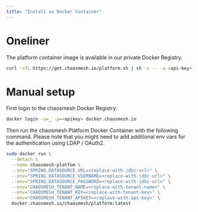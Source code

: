 ```yaml
---
title: "Install as Docker Container"
---
```


# Oneliner

The platform container image is available in our private Docker Registry.

```sh
curl -sfL https://get.chaosmesh.io/platform.sh | sh -s -- -a <api-key> -d <jdbc-url> -u <jdbc-user> -p <jdbc-password>
```

# Manual setup

First login to the chaosmesh Docker Registry:

```sh
docker login -u=_ -p=<apikey> docker.chaosmesh.io
```

Then run the chaosmesh Platform Docker Container with the following command.
Please note that you might need to add additional env vars for the authentication using LDAP / OAuth2.

```sh
sudo docker run \
  --detach \
  --name chaosmesh-platfom \
  --env="SPRING_DATASOURCE_URL=<replace-with-jdbc-url>" \
  --env="SPRING_DATASOURCE_USERNAME=<replace-with-jdbc-url>" \
  --env="SPRING_DATASOURCE_PASSWORD=<replace-with-jdbc-url>" \
  --env="CHAOSMESH_TENANT_NAME=<replace-with-tenant-name>" \
  --env="CHAOSMESH_TENANT_KEY=<replace-with-tenant-key>" \
  --env="CHAOSMESH_TENANT_APIKEY=<replace-with-api-key>" \
  docker.chaosmesh.io/chaosmesh/platform:latest
```
